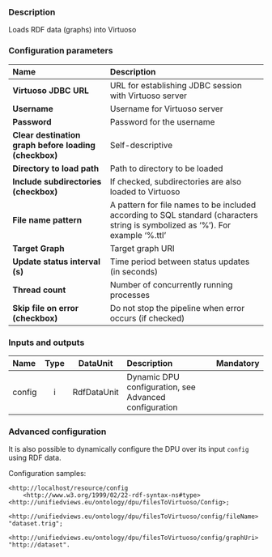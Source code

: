 ### Description

Loads RDF data (graphs) into Virtuoso

### Configuration parameters

| Name | Description |
|:----|:----|
|**Virtuoso JDBC URL** | URL for establishing JDBC session with Virtuoso server |
|**Username** | Username for Virtuoso server |
|**Password** | Password for the username |
|**Clear destination graph before loading (checkbox)** | Self-descriptive |
|**Directory to load path** | Path to directory to be loaded |
|**Include subdirectories (checkbox)** | If checked, subdirectories are also loaded to Virtuoso |
|**File name pattern** | A pattern for file names to be included according to SQL standard (characters string is symbolized as ‘%’). For example ‘%.ttl’ |
|**Target Graph** | Target graph URI |
|**Update status interval (s)** | Time period between status updates (in seconds) |
|**Thread count** | Number of concurrently running processes |
|**Skip file on error (checkbox)** | Do not stop the pipeline when error occurs (if checked) |

### Inputs and outputs

|Name |Type | DataUnit | Description | Mandatory |
|:--------|:------:|:------:|:-------------|:---------------------:|
|config |i| RdfDataUnit | Dynamic DPU configuration, see Advanced configuration | |

### Advanced configuration

It is also possible to dynamically configure the DPU over its input `config` using RDF data.

Configuration samples:

```turtle
<http://localhost/resource/config	
    <http://www.w3.org/1999/02/22-rdf-syntax-ns#type> <http://unifiedviews.eu/ontology/dpu/filesToVirtuoso/Config>;
    <http://unifiedviews.eu/ontology/dpu/filesToVirtuoso/config/fileName> "dataset.trig";
    <http://unifiedviews.eu/ontology/dpu/filesToVirtuoso/config/graphUri> "http://dataset".
```
